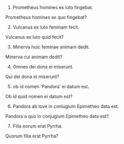 1. Prometheus homines ex luto fingebat.

Prometheus homines ex quo fingebat?

2. Vulcanus ex luto feminam fecit.

Vulcanus ex luto quid fecit?

3. Minerva huic feminae animam dedit.

Minerva cui animam dedit?

4. Omnes dei dona ei miserunt.

Qui dei dona ei miserunt?

5. ob id nomen ‘Pandora’ ei datum est.

Ob id quid nomen ei datum est?

6. Pandora ab Iove in coniugium Epimetheo data est.

Pandora a quo in conjugium Epimetheo data est?

7. Filia eorum erat Pyrrha.

Quorum filia erat Pyrrha?
